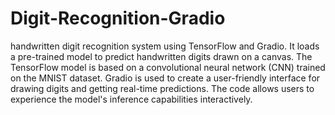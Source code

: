 # Digit-Recognition-Gradio
 handwritten digit recognition system using TensorFlow and Gradio. It loads a pre-trained model to predict handwritten digits drawn on a canvas. The TensorFlow model is based on a convolutional neural network (CNN) trained on the MNIST dataset. Gradio is used to create a user-friendly interface for drawing digits and getting real-time predictions. The code allows users to experience the model's inference capabilities interactively.
